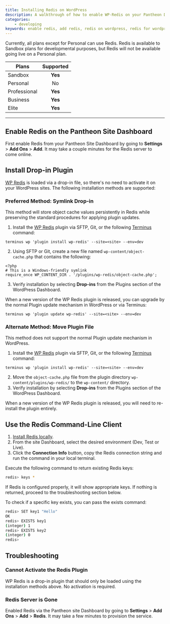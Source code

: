 ```yaml
---
title: Installing Redis on WordPress
description: A walkthrough of how to enable WP-Redis on your Pantheon Drupal or WordPress site.
categories:
    - developing
keywords: enable redis, add redis, redis on wordpress, redis for wordpress, using redis on wordpress, configure redis on wordpress, configure redis
---
```

Currently, all plans except for Personal can use Redis. Redis is available to Sandbox plans for developmental purposes, but Redis will not be available going live on a Personal plan.



 | Plans        | Supported
 | ------------- |:-------------:|
 | Sandbox      | **Yes** |
 | Personal      | No      |
 | Professional | **Yes**      |
 | Business | **Yes**      |
 | Elite | **Yes**      |

---


## Enable Redis on the Pantheon Site Dashboard
First enable Redis from your Pantheon Site Dashboard by going to **Settings** > **Add Ons** > **Add**. It may take a couple minutes for the Redis server to come online.
## Install Drop-in Plugin
[WP Redis](https://wordpress.org/plugins/wp-redis/) is loaded via a drop-in file, so there's no need to activate it on your WordPress sites. The following installation methods are supported:
### Preferred Method: Symlink Drop-in
This method will store object cache values persistently in Redis while preserving the standard procedures for applying plugin updates.

1. Install the [WP Redis](https://wordpress.org/plugins/wp-redis/) plugin via SFTP, Git, or the following [Terminus](/docs/cli) command:

 ```
 terminus wp 'plugin install wp-redis' --site=<site> --env=dev
 ```
2. Using SFTP or Git, create a new file named `wp-content/object-cache.php` that contains the following:

 ```
 <?php
 # This is a Windows-friendly symlink
 require_once WP_CONTENT_DIR . '/plugins/wp-redis/object-cache.php';
 ```
3. Verify installation by selecting **Drop-ins** from the Plugins section of the WordPress Dashboard.

When a new version of the WP Redis plugin is released, you can upgrade by the normal Plugin update mechanism in WordPress or via Terminus:

```
terminus wp 'plugin update wp-redis' --site=<site> --env=dev
```

### Alternate Method: Move Plugin File
This method does not support the normal Plugin update mechanism in WordPress.

1. Install the [WP Redis](https://wordpress.org/plugins/wp-redis/) plugin via SFTP, Git, or the following [Terminus](/docs/cli) command:

 ```
 terminus wp 'plugin install wp-redis' --site=<site> --env=dev
 ```
2. Move the `object-cache.php` file from the plugin directory `wp-content/plugins/wp-redis/` to the `wp-content/` directory.
3. Verify installation by selecting **Drop-ins** from the Plugins section of the WordPress Dashboard.

When a new version of the WP Redis plugin is released, you will need to re-install the plugin entirely.

## Use the Redis Command-Line Client

1. [Install Redis locally](http://redis.io/download).
2. From the site Dashboard, select the desired environment (Dev, Test or Live).
3. Click the **Connection Info** button, copy the Redis connection string and run the command in your local terminal.

Execute the following command to return existing Redis keys:
```bash
redis> keys *
```
If Redis is configured properly, it will show appropriate keys. If nothing is returned, proceed to the troubleshooting section below.

To check if a specific key exists, you can pass the exists command:
```bash
redis> SET key1 "Hello"
OK
redis> EXISTS key1
(integer) 1
redis> EXISTS key2
(integer) 0
redis>
```
## Troubleshooting

### Cannot Activate the Redis Plugin
WP Redis is a drop-in plugin that should only be loaded using the installation methods above. No activation is required.

### Redis Server is Gone
Enabled Redis via the Pantheon site Dashboard by going to **Settings** > **Add Ons** > **Add** > **Redis**. It may take a few minutes to provision the service.
